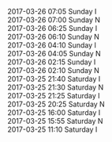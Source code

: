 2017-03-26 07:05 Sunday  I  
2017-03-26 07:00 Sunday  N  
2017-03-26 06:25 Sunday  I  
2017-03-26 06:10 Sunday  N  
2017-03-26 04:10 Sunday  I  
2017-03-26 04:05 Sunday  N  
2017-03-26 02:15 Sunday  I  
2017-03-26 02:10 Sunday  N  
2017-03-25 21:40 Saturday  I  
2017-03-25 21:30 Saturday  N  
2017-03-25 21:25 Saturday  I  
2017-03-25 20:25 Saturday  N  
2017-03-25 16:00 Saturday  I  
2017-03-25 15:55 Saturday  N  
2017-03-25 11:10 Saturday  I  
